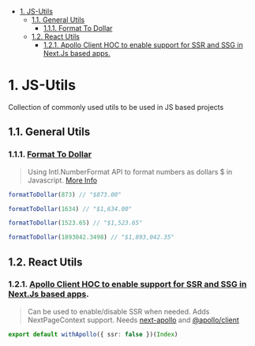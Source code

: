 - [1. JS-Utils](#1-js-utils)
  - [1.1. General Utils](#11-general-utils)
    - [1.1.1. Format To Dollar](#111-format-to-dollar)
  - [1.2. React Utils](#12-react-utils)
    - [1.2.1. Apollo Client HOC to enable support for SSR and SSG in Next.Js based apps.](#121-apollo-client-hoc-to-enable-support-for-ssr-and-ssg-in-nextjs-based-apps)

# 1. JS-Utils
Collection of commonly used utils to be used in JS based projects


## 1.1. General Utils

### 1.1.1. [Format To Dollar]('./../General/formatToDollar.ts')

> Using Intl.NumberFormat API to format numbers as dollars $ in Javascript. [More Info](https://developer.mozilla.org/en-US/docs/Web/JavaScript/Reference/Global_Objects/Intl/NumberFormat#Parameters)

```ts
formatToDollar(873) // "$873.00"

formatToDollar(1634) // "$1,634.00"

formatToDollar(1523.65) // "$1,523.65"

formatToDollar(1893042.3498) // "$1,893,042.35"
```



## 1.2. React Utils

### 1.2.1. [Apollo Client HOC to enable support for SSR and SSG in Next.Js based apps]('../../React/withApollo.ts').

> Can be used to enable/disable SSR when needed. Adds NextPageContext support.
> Needs [next-apollo](https://github.com/adamsoffer/next-apollo/) and [@apollo/client](https://github.com/apollographql/apollo-client/)

```ts
export default withApollo({ ssr: false })(Index)
```